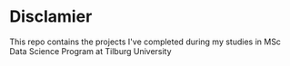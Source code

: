 # Disclamier
This repo contains the projects I've completed during my studies in MSc Data Science Program at Tilburg University
